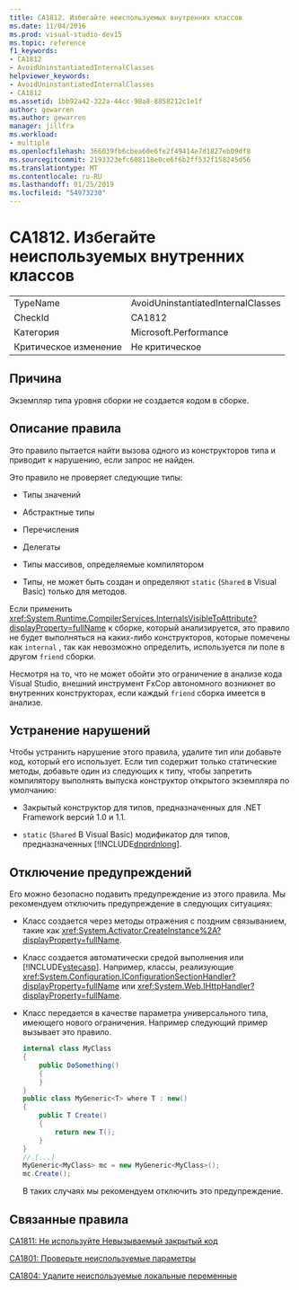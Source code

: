 ```yaml
---
title: CA1812. Избегайте неиспользуемых внутренних классов
ms.date: 11/04/2016
ms.prod: visual-studio-dev15
ms.topic: reference
f1_keywords:
- CA1812
- AvoidUninstantiatedInternalClasses
helpviewer_keywords:
- AvoidUninstantiatedInternalClasses
- CA1812
ms.assetid: 1bb92a42-322a-44cc-98a8-8858212c1e1f
author: gewarren
ms.author: gewarren
manager: jillfra
ms.workload:
- multiple
ms.openlocfilehash: 366039fb6cbea60e6fe2f49414e7d1827eb09df8
ms.sourcegitcommit: 2193323efc608118e0ce6f6b2ff532f158245d56
ms.translationtype: MT
ms.contentlocale: ru-RU
ms.lasthandoff: 01/25/2019
ms.locfileid: "54973230"
---
```

# <a name="ca1812-avoid-uninstantiated-internal-classes"></a>CA1812. Избегайте неиспользуемых внутренних классов

|||
|-|-|
|TypeName|AvoidUninstantiatedInternalClasses|
|CheckId|CA1812|
|Категория|Microsoft.Performance|
|Критическое изменение|Не критическое|

## <a name="cause"></a>Причина

Экземпляр типа уровня сборки не создается кодом в сборке.

## <a name="rule-description"></a>Описание правила

Это правило пытается найти вызова одного из конструкторов типа и приводит к нарушению, если запрос не найден.

Это правило не проверяет следующие типы:

- Типы значений

- Абстрактные типы

- Перечисления

- Делегаты

- Типы массивов, определяемые компилятором

- Типы, не может быть создан и определяют `static` (`Shared` в Visual Basic) только для методов.

Если применить <xref:System.Runtime.CompilerServices.InternalsVisibleToAttribute?displayProperty=fullName> к сборке, который анализируется, это правило не будет выполняться на каких-либо конструкторов, которые помечены как `internal` , так как невозможно определить, используется ли поле в другом `friend` сборки.

Несмотря на то, что не может обойти это ограничение в анализе кода Visual Studio, внешний инструмент FxCop автономного возникнет во внутренних конструкторах, если каждый `friend` сборка имеется в анализе.

## <a name="how-to-fix-violations"></a>Устранение нарушений

Чтобы устранить нарушение этого правила, удалите тип или добавьте код, который его использует. Если тип содержит только статические методы, добавьте один из следующих к типу, чтобы запретить компилятору выполнять выпуска конструктор открытого экземпляра по умолчанию:

- Закрытый конструктор для типов, предназначенных для .NET Framework версий 1.0 и 1.1.

- `static` (`Shared` В Visual Basic) модификатор для типов, предназначенных [!INCLUDE[dnprdnlong](../code-quality/includes/dnprdnlong_md.md)].

## <a name="when-to-suppress-warnings"></a>Отключение предупреждений

Его можно безопасно подавить предупреждение из этого правила. Мы рекомендуем отключить предупреждение в следующих ситуациях:

- Класс создается через методы отражения с поздним связыванием, такие как <xref:System.Activator.CreateInstance%2A?displayProperty=fullName>.

- Класс создается автоматически средой выполнения или [!INCLUDE[vstecasp](../code-quality/includes/vstecasp_md.md)]. Например, классы, реализующие <xref:System.Configuration.IConfigurationSectionHandler?displayProperty=fullName> или <xref:System.Web.IHttpHandler?displayProperty=fullName>.

- Класс передается в качестве параметра универсального типа, имеющего нового ограничения. Например следующий пример вызывает это правило.

    ```csharp
    internal class MyClass
    {
        public DoSomething()
        {
        }
    }
    public class MyGeneric<T> where T : new()
    {
        public T Create()
        {
            return new T();
        }
    }
    // [...]
    MyGeneric<MyClass> mc = new MyGeneric<MyClass>();
    mc.Create();
    ```

  В таких случаях мы рекомендуем отключить это предупреждение.

## <a name="related-rules"></a>Связанные правила

[CA1811: Не используйте Невызываемый закрытый код](../code-quality/ca1811-avoid-uncalled-private-code.md)

[CA1801: Проверьте неиспользуемые параметры](../code-quality/ca1801-review-unused-parameters.md)

[CA1804: Удалите неиспользуемые локальные переменные](../code-quality/ca1804-remove-unused-locals.md)